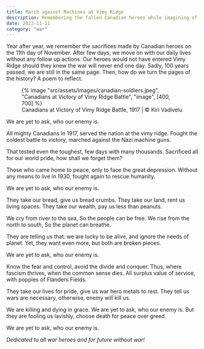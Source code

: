 ```yaml
---
title: March against Machines at Vimy Ridge
description: Remembering the fallen Canadian heroes while imagining of future without war
date: 2022-11-11
category: "war"
---
```


Year after year, we remember the sacrifices made by Canadian heroes on the 11th day of November. After few days, we move on with our daily lives without any follow up actions. Our heroes would not have entered Vimy Ridge should they knew the war will never end one day. Sadly, 100 years passed, we are still in the same page. Then, how do we turn the pages of the history? A poem to reflect.

<!-- excerpt -->

<figure>
{% image "src/assets/images/canadian-soldiers.jpeg", "Canadians at Victory of Vimy Ridge Battle", "image", [400, 700] %}
<figcaption>
Canadians at Victory of Vimy Ridge Battle, 1917 | © Kiri Vadivelu
</figcaption>
</figure>

We are yet to ask,
who our enemy is.

All mighty Canadians in 1917,
served the nation at the vimy ridge.
Fought the coldest battle to victory,
marched against the Nazi machine guns.

That tested even the toughest,
few days with many thousands.
Sacrificed all for our world pride,
how shall we forget them?

Those who came home to peace,
only to face the great depression.
Without any means to live in 1930,
fought again to rescue humanity.

We are yet to ask,
who our enemy is.

They take our bread,
give us bread crumbs.
They take our land,
rent us living spaces.
They take our wealth,
pay us less than peanuts.

We cry from river to the sea,
So the people can be free.
We rise from the north to south,
So the planet can breathe.

They are telling us that:
we are lucky to be alive,
and ignore the needs of planet.
Yet, they want even more,
but both are broken pieces.

We are yet to ask,
who our enemy is.

Know the fear and control,
avoid the divide and conquer.
Thus, where fascism thrives,
when the common sense dies.
All surplus value of service,
with poppies of Flanders Fields.

They take our lives for pride,
give us war hero metals to rest.
They tell us wars are necessary,
otherwise, enemy will kill us.

We are killing and dying in grace.
We are yet to ask, who our enemy is.
But they are fooling us lavishly,
choose death for peace over greed.

We are yet to ask,
who our enemy is.

_Dedicated to all war heroes and for future without war!_

